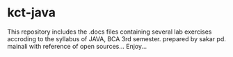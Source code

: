 # kct-java

This repository includes the .docs files containing several lab exercises accroding to the syllabus of JAVA, BCA 3rd semester.
prepared by sakar pd. mainali with reference of open sources...
Enjoy...

